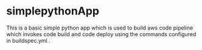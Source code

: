 # simplepythonApp

This is a basic simple python app which is used to build aws code pipeline which invokes code build and code deploy using the commands configured
in buildspec.yml .
